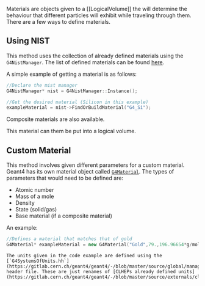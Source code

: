 Materials are objects given to a [[LogicalVolume]] the will determine the behaviour that different particles will exhibit while traveling through them. There are a few ways to define materials.

## Using NIST
This method uses the collection of already defined materials using the `G4NistManager`. The list of defined materials can be found [here](https://geant4-userdoc.web.cern.ch/UsersGuides/ForApplicationDeveloper/html/Appendix/materialNames.html).

A simple example of getting a material is as follows:
```cpp
//Declare the mist manager
G4NistManager* nist = G4NistManager::Instance();

//Get the desired material (Silicon in this example)
exampleMaterial = nist->FindOrBuildMaterial("G4_Si");
```

Composite materials are also available.

This material can them be put into a logical volume.

## Custom Material

This method involves given different parameters for a custom material. Geant4 has its own material object called [`G4Material`](https://gitlab.cern.ch/geant4/geant4/-/blob/master/source/materials/include/G4Material.hh). The types of parameters that would need to be defined are:
- Atomic number
- Mass of a mole
- Density
- State (solid/gas)
- Base material (if a composite material)

An example:
```cpp
//Defines a material that matches that of gold
G4Material* exampleMaterial = new G4Material("Gold",79.,196.96654*g/mol,19.300*g/cm3);
```

```ad-note
The units given in the code example are defined using the [`G4SystemsOfUnits.hh`](https://gitlab.cern.ch/geant4/geant4/-/blob/master/source/global/management/include/G4SystemOfUnits.hh) header file. These are just renames of [CLHEPs already defined units](https://gitlab.cern.ch/geant4/geant4/-/blob/master/source/externals/clhep/include/CLHEP/Units/SystemOfUnits.h).
```
